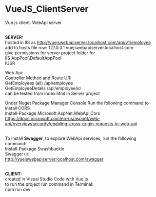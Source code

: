 # VueJS_ClientServer

Vue.js client. WebApi server<br /><br />

<b>SERVER:</b><br />
hosted in IIS as http://vuejswebapiserver.localhost.com/api/v1/employee
<br />
add to hosts file row: 127.0.0.1 vuejswebapiserver.localhost.com<br />
give permissions for server project folder for<br />
IIS AppPool\DefaultAppPool<br />
IUSR<br />

Web Api:<br />
Controller Method   and Route URI<br />
GetEmployees (all)	/api/employee<br />
GetEmployeeDetails	/api/employee/id<br />
can be tested from index.html in Server project<br />

Under Nuget Package Manager Console Run the following command to install CORS<br />
Install-Package Microsoft.AspNet.WebApi.Cors<br />
https://docs.microsoft.com/en-us/aspnet/web-api/overview/security/enabling-cross-origin-requests-in-web-api
<br /><br />

To install <b>Swagger</b>, to explore WebApi services, run the following command:<br />
Install-Package Swashbuckle<br />
Swagger url:<br />
http://vuejswebapiserver.localhost.com/swagger
<br /><br />

<b>CLIENT:</b><br />
created in Visual Studio Code with Vue.js<br />
to run the project run command in Terminal:<br />
npm run dev<br />


